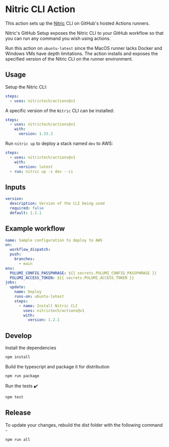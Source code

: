 # Nitric CLI Action

This action sets up the [Nitric](https://nitric.io) CLI on GitHub's hosted
Actions runners.

Nitric's GitHub Setup exposes the Nitric CLI to your GitHub workflow so that you
can run any command you wish using actions.

Run this action on `ubuntu-latest` since the MacOS runner lacks Docker and
Windows VMs have depth limitations. The action installs and exposes the
specified version of the Nitric CLI on the runner environment.

## Usage

Setup the Nitric CLI:

```yaml
steps:
  - uses: nitrictech/actions@v1
```

A specific version of the `Nitric` CLI can be installed:

```yaml
steps:
  - uses: nitrictech/actions@v1
    with:
      version: 1.33.3
```

Run `nitric up` to deploy a stack named `dev` to AWS:

```yaml
steps:
  - uses: nitrictech/actions@v1
    with:
      version: latest
  - run: nitric up -s dev --ci
```

## Inputs

```yaml
version:
  description: Version of the CLI being used
  required: false
  default: 1.2.1
```

## Example workflow

```yaml
name: Sample configuration to deploy to AWS
on:
  workflow_dispatch:
  push:
    branches:
      - main
env:
  PULUMI_CONFIG_PASSPHRASE: ${{ secrets.PULUMI_CONFIG_PASSPHRASE }}
  PULUMI_ACCESS_TOKEN: ${{ secrets.PULUMI_ACCESS_TOKEN }}
jobs:
  update:
    name: Deploy
    runs-on: ubuntu-latest
    steps:
      - name: Install Nitric CLI
        uses: nitrictech/actions@v1
        with:
          version: 1.2.1
```

## Develop

Install the dependencies

```bash
npm install
```

Build the typescript and package it for distribution

```bash
npm run package
```

Run the tests ✔️

```bash
npm test
```

## Release

To update your changes, rebuild the dist folder with the following command -

```bash
npm run all
```
